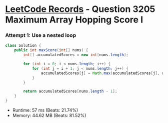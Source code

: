 # [LeetCode Records](../../README.md) - Question 3205 Maximum Array Hopping Score I

### Attempt 1: Use a nested loop
```java
class Solution {
    public int maxScore(int[] nums) {
        int[] accumulatedScores = new int[nums.length];

        for (int i = 0; i < nums.length; i++) {
            for (int j = i + 1; j < nums.length; j++) {
                accumulatedScores[j] = Math.max(accumulatedScores[j], accumulatedScores[i] + (j - i) * nums[j]);
            }
        }

        return accumulatedScores[nums.length - 1];
    }
}
```
- Runtime: 57 ms (Beats: 21.74%)
- Memory: 44.62 MB (Beats: 81.52%)

<br>
